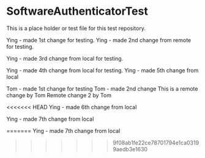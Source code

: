 SoftwareAuthenticatorTest
=========================
This is a place holder or test file for this test repository.

Ying - made 1st change for testing.
Ying - made 2nd change from remote for testing.

Ying - made 3rd change from local for testing.

Ying - made 4th change from local for testing.
Ying - made 5th change from local

Tom - made 1st change for testing
Tom - made 2nd change 
This is a remote change by Tom
Remote change 2 by Tom

<<<<<<< HEAD
Ying - made 6th change from local

Ying - made 7th change from local


=======
Ying - made 7th change from local

>>>>>>> 9f08ab1fe22ce78701794e1ca03199aedb3e1630

